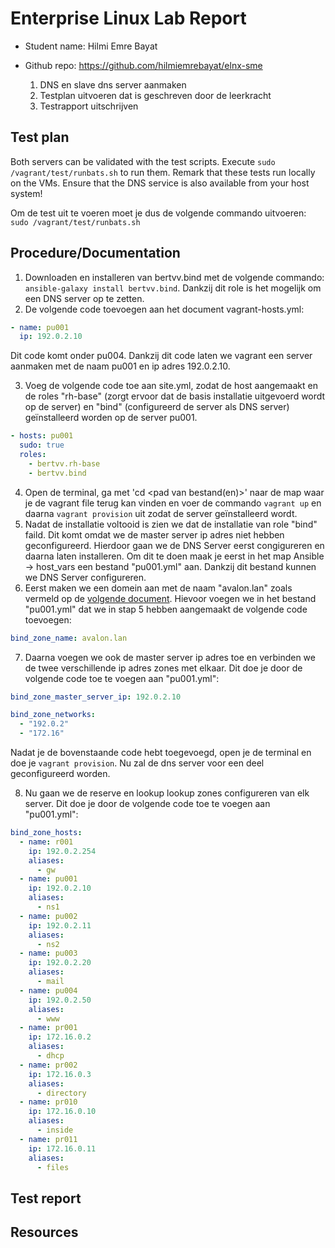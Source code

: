 # Enterprise Linux Lab Report

- Student name: Hilmi Emre Bayat
- Github repo: https://github.com/hilmiemrebayat/elnx-sme

  1. DNS en slave dns server aanmaken
  2. Testplan uitvoeren dat is geschreven door de leerkracht
  3. Testrapport uitschrijven

## Test plan
Both servers can be validated with the test scripts. Execute `sudo /vagrant/test/runbats.sh` to run them. Remark that these tests run locally on the VMs. Ensure that the DNS service is also available from your host system!

Om de test uit te voeren moet je dus de volgende commando uitvoeren: `sudo /vagrant/test/runbats.sh`

## Procedure/Documentation
1. Downloaden en installeren van bertvv.bind met de volgende commando: `ansible-galaxy install bertvv.bind`. Dankzij dit role is het mogelijk om een DNS server op te zetten.
2. De volgende code toevoegen aan het document vagrant-hosts.yml: 
```Yaml
- name: pu001
  ip: 192.0.2.10
```
   Dit code komt onder pu004. Dankzij dit code laten we vagrant een server aanmaken met de naam pu001 en ip adres 192.0.2.10.
   
3. Voeg de volgende code toe aan site.yml, zodat de host aangemaakt en de roles "rh-base" (zorgt ervoor dat de basis installatie uitgevoerd wordt op de server) en "bind" (configureerd de server als DNS server) geïnstalleerd worden op de server pu001.
```Yaml
- hosts: pu001
  sudo: true
  roles:
    - bertvv.rh-base
    - bertvv.bind
```
4. Open de terminal, ga met 'cd <pad van bestand(en)>' naar de map waar je de vagrant file terug kan vinden en voer de commando `vagrant up` en daarna `vagrant provision` uit zodat de server geïnstalleerd wordt.
5. Nadat de installatie voltooid is zien we dat de installatie van role "bind" faild. Dit komt omdat we de master server ip adres niet hebben geconfigureerd. Hierdoor gaan we de DNS Server eerst congigureren en daarna laten installeren. Om dit te doen maak je eerst in het map Ansible -> host_vars een bestand "pu001.yml" aan. Dankzij dit bestand kunnen we DNS Server configureren.
6. Eerst maken we een domein aan met de naam "avalon.lan" zoals vermeld op de [volgende document](https://github.com/hilmiemrebayat/elnx-sme/blob/master/doc/02-dns.md). Hievoor voegen we in het bestand "pu001.yml" dat we in stap 5 hebben aangemaakt de volgende code toevoegen:
```Yaml
bind_zone_name: avalon.lan
```
7. Daarna voegen we ook de master server ip adres toe en verbinden we de twee verschillende ip adres zones met elkaar. Dit doe je door de volgende code toe te voegen aan "pu001.yml":
```Yaml
bind_zone_master_server_ip: 192.0.2.10

bind_zone_networks:
  - "192.0.2"
  - "172.16"

```
  Nadat je de bovenstaande code hebt toegevoegd, open je de terminal en doe je `vagrant provision`. Nu zal de dns server voor een deel geconfigureerd worden.
 
8. Nu gaan we de reserve en lookup lookup zones configureren van elk server. Dit doe je door de volgende code toe te voegen aan "pu001.yml":

```Yaml
bind_zone_hosts:
  - name: r001
    ip: 192.0.2.254
    aliases:
      - gw
  - name: pu001
    ip: 192.0.2.10
    aliases:
      - ns1
  - name: pu002
    ip: 192.0.2.11
    aliases:
      - ns2
  - name: pu003
    ip: 192.0.2.20
    aliases:
      - mail
  - name: pu004
    ip: 192.0.2.50
    aliases:
      - www
  - name: pr001
    ip: 172.16.0.2
    aliases:
      - dhcp
  - name: pr002
    ip: 172.16.0.3
    aliases:
      - directory
  - name: pr010
    ip: 172.16.0.10
    aliases:
      - inside
  - name: pr011
    ip: 172.16.0.11
    aliases:
      - files

```


## Test report

## Resources
